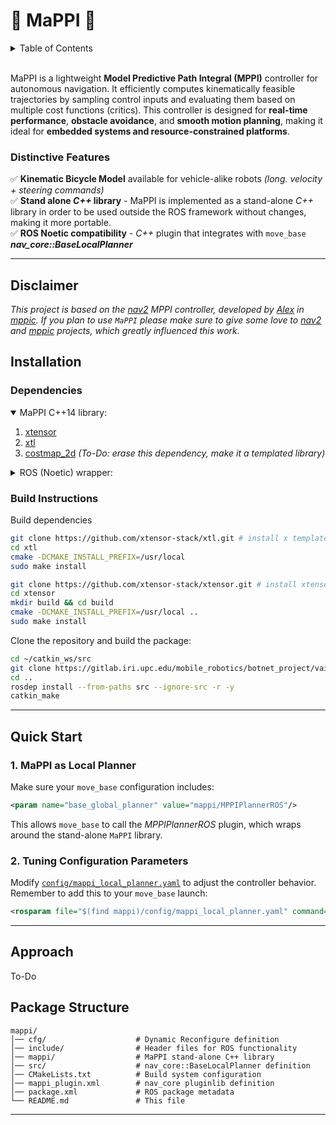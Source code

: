# **🏁 MaPPI 🏁**  

<details>
    <summary>Table of Contents</summary>
    <ol>
        <li>
        <a href="#disclaimer">Disclaimer</a>
        </li>
        <li><a href="#installation">Installation</a>
        </li>
        <li>
        <a href="#quick-start">Quick Start</a>
        </li>
        <li>
        <a href="#approach">Approach</a>
        </li>
        <li>
        <a href="#package-structure">Package Structure</a>
        </li>
    </ol>
</details>

<br>

MaPPI is a lightweight **Model Predictive Path Integral (MPPI)** controller for autonomous navigation. It efficiently computes kinematically feasible trajectories by sampling control inputs and evaluating them based on multiple cost functions (critics). This controller is designed for **real-time performance**, **obstacle avoidance**, and **smooth motion planning**, making it ideal for **embedded systems and resource-constrained platforms**.  

### **Distinctive Features**  
✅ **Kinematic Bicycle Model** available for vehicle-alike robots _(long. velocity + steering commands)_   
✅ **Stand alone _C++_ library** - MaPPI is implemented as a stand-alone _C++_ library in order to be used outside the ROS framework without changes, making it more portable.   
✅ **ROS Noetic compatibility** - _C++_ plugin that integrates with `move_base` ___nav_core::BaseLocalPlanner___

---

## **Disclaimer**
_This project is based on the [nav2](https://docs.nav2.org/) MPPI controller, developed by [Alex](https://github.com/artofnothingness) in [mppic](https://github.com/artofnothingness/mppic). If you plan to use `MaPPI` please make sure to give some love to [nav2](https://github.com/ros-navigation/navigation2) and [mppic](https://github.com/artofnothingness/mppic) projects, which greatly influenced this work._

## **Installation**  

### **Dependencies**  
<details open>
    <summary>MaPPI C++14 library:</summary>
    <ol>
        <li>
        <a href="https://github.com/xtensor-stack/xtensor">xtensor</a>
        </li>
        <li>
        <a href="https://github.com/xtensor-stack/xtl.git">xtl</a>
        </li>
        <li>
        <a href="http://wiki.ros.org/costmap_2d">costmap_2d</a><i> (To-Do: erase this dependency, make it a templated library)</i>
        </li>
    </ol>
</details>

<details>
    <summary>ROS (Noetic) wrapper:</summary>
    <ol>
        <li>
        <a href="./mappi/">mappi</a>
        <li>
        <a href="http://wiki.ros.org/sensor_msgs">sensor_msgs</a>
        </li>
        <li>
        <a href="http://wiki.ros.org/geometry_msgs">geometry_msgs</a>
        </li>
        </li>
        <li><a href="http://wiki.ros.org/nav_msgs">nav_msgs</a>
        </li>
        <li>
        <a href="http://wiki.ros.org/std_msgs">std_msgs</a>
        </li>
        <li>
        <a href="https://wiki.ros.org/tf2">tf2</a>
        </li>
        <li>
        <a href="https://wiki.ros.org/costmap_2d">costmap_2d</a>
        </li>
        <li>
        <a href="https://wiki.ros.org/dynamic_reconfigure">dynamic_reconfigure</a>
        </li>
        <li>
        <a href="https://wiki.ros.org/nav_core">nav_core</a>
        </li>
        <li>
        <a href="https://wiki.ros.org/std_srvs">std_srvs</a>
        </li>
        <li>
        <a href="https://wiki.ros.org/navfn">navfn</a><i> (optional) </i>
        </li>
    </ol>
</details>

### **Build Instructions**  
Build dependencies
```sh
git clone https://github.com/xtensor-stack/xtl.git # install x template library (xtl)
cd xtl
cmake -DCMAKE_INSTALL_PREFIX=/usr/local
sudo make install
```
```sh
git clone https://github.com/xtensor-stack/xtensor.git # install xtensor library
cd xtensor
mkdir build && cd build
cmake -DCMAKE_INSTALL_PREFIX=/usr/local ..
sudo make install
```

Clone the repository and build the package:  
```bash
cd ~/catkin_ws/src
git clone https://gitlab.iri.upc.edu/mobile_robotics/botnet_project/vaive/mappi.git
cd ..
rosdep install --from-paths src --ignore-src -r -y
catkin_make 
```

---

## **Quick Start**  

### 1. MaPPI as Local Planner
Make sure your `move_base` configuration includes:
```xml
<param name="base_global_planner" value="mappi/MPPIPlannerROS"/>
```
This allows `move_base` to call the _MPPIPlannerROS_ plugin, which wraps around the stand-alone `MaPPI` library.

### **2. Tuning Configuration Parameters**  
Modify [`config/mappi_local_planner.yaml`](config/mappi_local_planner.yaml) to adjust the controller behavior. Remember to add this to your `move_base` launch:
```xml
<rosparam file="$(find mappi)/config/mappi_local_planner.yaml" command="load"/>
```
---

## Approach
To-Do

## **Package Structure**  
```
mappi/
│── cfg/                    # Dynamic Reconfigure definition
│── include/                # Header files for ROS functionality
│── mappi/                  # MaPPI stand-alone C++ library
│── src/                    # nav_core::BaseLocalPlanner definition
│── CMakeLists.txt          # Build system configuration
│── mappi_plugin.xml        # nav_core pluginlib definition
│── package.xml             # ROS package metadata
└── README.md               # This file
```

---